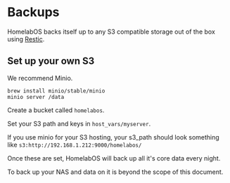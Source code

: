 # Backups

HomelabOS backs itself up to any S3 compatible storage out of the box using [Restic](https://restic.net/).

## Set up your own S3

We recommend Minio.

```
brew install minio/stable/minio
minio server /data
```

Create a bucket called `homelabos`.

Set your S3 path and keys in `host_vars/myserver`.

If you use minio for your S3 hosting, your s3_path should look something like `s3:http://192.168.1.212:9000/homelabos/`

Once these are set, HomelabOS will back up all it's core data every night.

To back up your NAS and data on it is beyond the scope of this document.